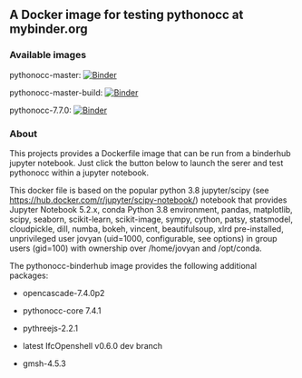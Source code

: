 A Docker image for testing pythonocc at mybinder.org
----------------------------------------------------

### Available images

pythonocc-master: [![Binder](http://mybinder.org/badge.svg)](https://mybinder.org/v2/gh/tpaviot/pythonocc-binderhub/master)

pythonocc-master-build: [![Binder](http://mybinder.org/badge.svg)](https://mybinder.org/v2/gh/tpaviot/pythonocc-binderhub/build-master)

pythonocc-7.7.0: [![Binder](http://mybinder.org/badge.svg)](https://mybinder.org/v2/gh/tpaviot/pythonocc-binderhub/7.7.0)

### About

This projects provides a Dockerfile image that can be run from a binderhub jupyter notebook. Just click the button below to launch the serer and test pythonocc within a jupyter notebook.

This docker file is based on the popular python 3.8 jupyter/scipy (see https://hub.docker.com/r/jupyter/scipy-notebook/) notebook that provides Jupyter Notebook 5.2.x, conda Python 3.8 environment, pandas, matplotlib, scipy, seaborn, scikit-learn, scikit-image, sympy, cython, patsy, statsmodel, cloudpickle, dill, numba, bokeh, vincent, beautifulsoup, xlrd pre-installed, unprivileged user jovyan (uid=1000, configurable, see options) in group users (gid=100) with ownership over /home/jovyan and /opt/conda.

The pythonocc-binderhub image provides the following additional packages:

* opencascade-7.4.0p2

* pythonocc-core 7.4.1

* pythreejs-2.2.1

* latest IfcOpenshell v0.6.0 dev branch

* gmsh-4.5.3
